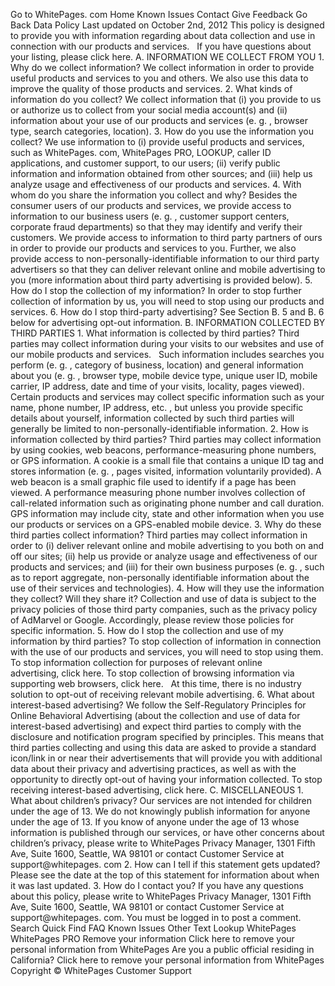 Go to WhitePages. com Home Known Issues Contact Give Feedback Go Back Data Policy Last updated on October 2nd, 2012 This policy is designed to provide you with information regarding about data collection and use in connection with our products and services.   If you have questions about your listing, please click here. A. INFORMATION WE COLLECT FROM YOU 1. Why do we collect information? We collect information in order to provide useful products and services to you and others. We also use this data to improve the quality of those products and services. 2. What kinds of information do you collect? We collect information that (i) you provide to us or authorize us to collect from your social media account(s) and (ii) information about your use of our products and services (e. g. , browser type, search categories, location). 3. How do you use the information you collect? We use information to (i) provide useful products and services, such as WhitePages. com, WhitePages PRO, LOOKUP, caller ID applications, and customer support, to our users; (ii) verify public information and information obtained from other sources; and (iii) help us analyze usage and effectiveness of our products and services. 4. With whom do you share the information you collect and why? Besides the consumer users of our products and services, we provide access to information to our business users (e. g. , customer support centers, corporate fraud departments) so that they may identify and verify their customers. We provide access to information to third party partners of ours in order to provide our products and services to you. Further, we also provide access to non-personally-identifiable information to our third party advertisers so that they can deliver relevant online and mobile advertising to you (more information about third party advertising is provided below). 5. How do I stop the collection of my information? In order to stop further collection of information by us, you will need to stop using our products and services. 6. How do I stop third-party advertising? See Section B. 5 and B. 6 below for advertising opt-out information. B. INFORMATION COLLECTED BY THIRD PARTIES 1. What information is collected by third parties? Third parties may collect information during your visits to our websites and use of our mobile products and services.   Such information includes searches you perform (e. g. , category of business, location) and general information about you (e. g. , browser type, mobile device type, unique user ID, mobile carrier, IP address, date and time of your visits, locality, pages viewed).   Certain products and services may collect specific information such as your name, phone number, IP address, etc. , but unless you provide specific details about yourself, information collected by such third parties will generally be limited to non-personally-identifiable information. 2. How is information collected by third parties? Third parties may collect information by using cookies, web beacons, performance-measuring phone numbers, or GPS information. A cookie is a small file that contains a unique ID tag and stores information (e. g. , pages visited, information voluntarily provided). A web beacon is a small graphic file used to identify if a page has been viewed. A performance measuring phone number involves collection of call-related information such as originating phone number and call duration. GPS information may include city, state and other information when you use our products or services on a GPS-enabled mobile device. 3. Why do these third parties collect information? Third parties may collect information in order to (i) deliver relevant online and mobile advertising to you both on and off our sites; (ii) help us provide or analyze usage and effectiveness of our products and services; and (iii) for their own business purposes (e. g. , such as to report aggregate, non-personally identifiable information about the use of their services and technologies). 4. How will they use the information they collect? Will they share it? Collection and use of data is subject to the privacy policies of those third party companies, such as the privacy policy of AdMarvel or Google. Accordingly, please review those policies for specific information. 5. How do I stop the collection and use of my information by third parties? To stop collection of information in connection with the use of our products and services, you will need to stop using them. To stop information collection for purposes of relevant online advertising, click here. To stop collection of browsing information via supporting web browsers, click here.   At this time, there is no industry solution to opt-out of receiving relevant mobile advertising. 6. What about interest-based advertising? We follow the Self-Regulatory Principles for Online Behavioral Advertising (about the collection and use of data for interest-based advertising) and expect third parties to comply with the disclosure and notification program specified by principles. This means that third parties collecting and using this data are asked to provide a standard icon/link in or near their advertisements that will provide you with additional data about their privacy and advertising practices, as well as with the opportunity to directly opt-out of having your information collected. To stop receiving interest-based advertising, click here. C. MISCELLANEOUS 1. What about children’s privacy? Our services are not intended for children under the age of 13. We do not knowingly publish information for anyone under the age of 13. If you know of anyone under the age of 13 whose information is published through our services, or have other concerns about children’s privacy, please write to WhitePages Privacy Manager, 1301 Fifth Ave, Suite 1600, Seattle, WA 98101 or contact Customer Service at support@whitepages. com 2. How can I tell if this statement gets updated? Please see the date at the top of this statement for information about when it was last updated. 3. How do I contact you? If you have any questions about this policy, please write to WhitePages Privacy Manager, 1301 Fifth Ave, Suite 1600, Seattle, WA 98101 or contact Customer Service at support@whitepages. com. You must be logged in to post a comment. Search Quick Find FAQ Known Issues Other Text Lookup WhitePages WhitePages PRO Remove your information Click here to remove your personal information from WhitePages Are you a public official residing in California? Click here to remove your personal information from WhitePages Copyright © WhitePages Customer Support